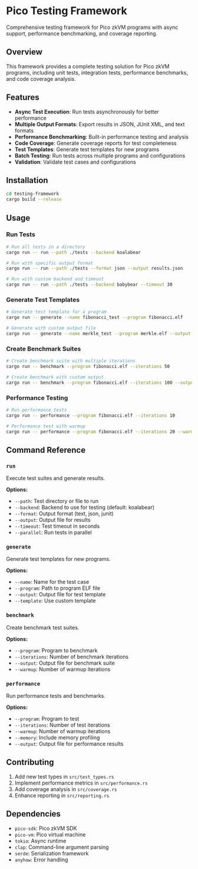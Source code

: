 # Pico Testing Framework

Comprehensive testing framework for Pico zkVM programs with async support, performance benchmarking, and coverage reporting.

## Overview

This framework provides a complete testing solution for Pico zkVM programs, including unit tests, integration tests, performance benchmarks, and code coverage analysis.

## Features

- **Async Test Execution**: Run tests asynchronously for better performance
- **Multiple Output Formats**: Export results in JSON, JUnit XML, and text formats
- **Performance Benchmarking**: Built-in performance testing and analysis
- **Code Coverage**: Generate coverage reports for test completeness
- **Test Templates**: Generate test templates for new programs
- **Batch Testing**: Run tests across multiple programs and configurations
- **Validation**: Validate test cases and configurations

## Installation

```bash
cd testing-framework
cargo build --release
```

## Usage

### Run Tests

```bash
# Run all tests in a directory
cargo run -- run --path ./tests --backend koalabear

# Run with specific output format
cargo run -- run --path ./tests --format json --output results.json

# Run with custom backend and timeout
cargo run -- run --path ./tests --backend babybear --timeout 30
```

### Generate Test Templates

```bash
# Generate test template for a program
cargo run -- generate --name fibonacci_test --program fibonacci.elf

# Generate with custom output file
cargo run -- generate --name merkle_test --program merkle.elf --output merkle_test.json
```

### Create Benchmark Suites

```bash
# Create benchmark suite with multiple iterations
cargo run -- benchmark --program fibonacci.elf --iterations 50

# Create benchmark with custom output
cargo run -- benchmark --program fibonacci.elf --iterations 100 --output benchmark.json
```

### Performance Testing

```bash
# Run performance tests
cargo run -- performance --program fibonacci.elf --iterations 10

# Performance test with warmup
cargo run -- performance --program fibonacci.elf --iterations 20 --warmup 5
```

## Command Reference

### `run`
Execute test suites and generate results.

**Options:**
- `--path`: Test directory or file to run
- `--backend`: Backend to use for testing (default: koalabear)
- `--format`: Output format (text, json, junit)
- `--output`: Output file for results
- `--timeout`: Test timeout in seconds
- `--parallel`: Run tests in parallel

### `generate`
Generate test templates for new programs.

**Options:**
- `--name`: Name for the test case
- `--program`: Path to program ELF file
- `--output`: Output file for test template
- `--template`: Use custom template

### `benchmark`
Create benchmark test suites.

**Options:**
- `--program`: Program to benchmark
- `--iterations`: Number of benchmark iterations
- `--output`: Output file for benchmark suite
- `--warmup`: Number of warmup iterations

### `performance`
Run performance tests and benchmarks.

**Options:**
- `--program`: Program to test
- `--iterations`: Number of test iterations
- `--warmup`: Number of warmup iterations
- `--memory`: Include memory profiling
- `--output`: Output file for performance results

## Contributing

1. Add new test types in `src/test_types.rs`
2. Implement performance metrics in `src/performance.rs`
3. Add coverage analysis in `src/coverage.rs`
4. Enhance reporting in `src/reporting.rs`

## Dependencies

- `pico-sdk`: Pico zkVM SDK
- `pico-vm`: Pico virtual machine
- `tokio`: Async runtime
- `clap`: Command-line argument parsing
- `serde`: Serialization framework
- `anyhow`: Error handling
